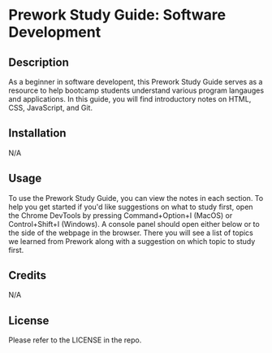 # Prework Study Guide: Software Development

## Description

As a beginner in software developent, this Prework Study Guide serves as a resource to help bootcamp students understand various program langauges and applications. In this guide, you will find introductory notes on HTML, CSS, JavaScript, and Git.

## Installation

N/A

## Usage

To use the Prework Study Guide, you can view the notes in each section. To help you get started if you'd like suggestions on what to study first, open the Chrome DevTools by pressing Command+Option+I (MacOS) or Control+Shift+I (Windows). A console panel should open either below or to the side of the webpage in the browser. There you will see a list of topics we learned from Prework along with a suggestion on which topic to study first.

## Credits

N/A

## License

Please refer to the LICENSE in the repo.